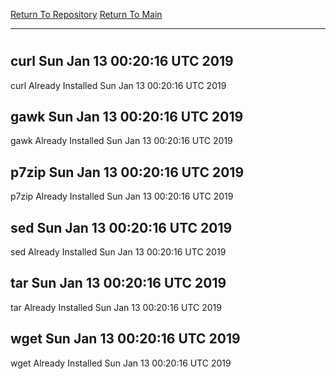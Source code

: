 [Return To Repository](https://github.com/deathbybandaid/piholeparser/)
[Return To Main](https://github.com/deathbybandaid/piholeparser/blob/master/RecentRunLogs/Mainlog.md)
____________________________________
# 
## curl Sun Jan 13 00:20:16 UTC 2019
curl Already Installed Sun Jan 13 00:20:16 UTC 2019
## gawk Sun Jan 13 00:20:16 UTC 2019
gawk Already Installed Sun Jan 13 00:20:16 UTC 2019
## p7zip Sun Jan 13 00:20:16 UTC 2019
p7zip Already Installed Sun Jan 13 00:20:16 UTC 2019
## sed Sun Jan 13 00:20:16 UTC 2019
sed Already Installed Sun Jan 13 00:20:16 UTC 2019
## tar Sun Jan 13 00:20:16 UTC 2019
tar Already Installed Sun Jan 13 00:20:16 UTC 2019
## wget Sun Jan 13 00:20:16 UTC 2019
wget Already Installed Sun Jan 13 00:20:16 UTC 2019
